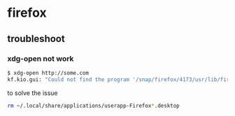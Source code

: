 # firefox

## troubleshoot

### xdg-open not work

```sh
$ xdg-open http://some.com
kf.kio.gui: "Could not find the program '/snap/firefox/4173/usr/lib/firefox/firefox'"
```

to solve the issue

```sh
rm ~/.local/share/applications/userapp-Firefox*.desktop
```
